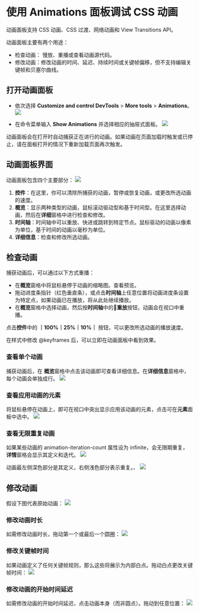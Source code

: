# 使用 Animations 面板调试 CSS 动画
动画面板支持 CSS 动画、CSS 过渡、网络动画和 View Transitions API。

动画面板主要有两个用途：
- 检查动画： 慢放、重播或查看动画源代码。
- 修改动画：修改动画的时间、延迟、持续时间或关键帧偏移，但不支持编辑关键帧和贝塞尔曲线。

## 打开动画面板
- 依次选择 **Customize and control DevTools** > **More tools** > **Animations**。
   ![](鼠标点击打开.png)

- 在命令菜单输入 **Show Animations** 并选择相应的抽屉式面板。
   ![](命令菜单打开.png)

动画面板会在打开时自动捕获正在进行的动画。如果动画在页面加载时触发或已停止，请在面板打开的情况下重新加载页面再次触发。

## 动画面板界面
动画面板包含四个主要部分：
![](动画面板四个主要部分.png)

1. **控件**：在这里，你可以清除所捕获的动画，暂停或恢复动画，或更改所选动画的速度。
2. **概览**：显示两种类型的动画，鼠标滚动驱动型和基于时间型。在这里选择动画，然后在**详细**窗格中进行检查和修改。
3. **时间轴**：时间轴中可以重放、快进或跳转到特定节点。鼠标驱动的动画以像素为单位，基于时间的动画以毫秒为单位。
4. **详细信息**：检查和修改所选动画。

## 检查动画
捕获动画后，可以通过以下方式重播：
- 在**概览**窗格中将鼠标悬停于动画的缩略图。查看预览。
- 拖动进度条指针（红色垂直条），或点击**时间轴**上任意位置将动画进度条设置为特定点，如果动画已在播放，将从此处继续播放。
- 在**概览**窗格中选择动画，然后按**时间轴**中的🔂**重放**按钮，动画会在视口中重播。

点击**控件**中的 **｜100%｜25%｜10%｜** 按钮，可以更改所选动画的播放速度。

在样式中修改 @keyframes 后，可以立即在动画面板中看到效果。

### 查看单个动画
捕获动画后，在 **概览**窗格中点击该动画即可查看详细信息。在**详细信息**窗格中，每个动画会单独成行。
![](每个动画单独成行.png)

### 查看应用动画的元素
将鼠标悬停在动画上，即可在视口中突出显示应用该动画的元素，点击可在**元素**面板中选中。
![](视口中突出显示动画.png)

### 查看无限重复动画
如果某些动画的 animation-iteration-count 属性设为 infinite，会无限期重复，**详情**窗格会显示其定义和迭代。
![](无限期重复动画.png)

动画最左侧深色部分是其定义，右侧浅色部分表示重复。、
![](定义和重复.png)

## 修改动画
假设下图代表原始动画：
![](原始动画.png)

### 修改动画时长
如需修改动画时长，拖动第一个或最后一个圆圈：
![](修改动画时长.png)

### 修改关键帧时间
如果动画定义了任何关键帧规则，那么这些将展示为内部白点。拖动白点更改关键帧时间：
![](修改关键帧时间.png)

### 修改动画的开始时间延迟
如需修改动画的开始时间延迟，点击动画本身（而非圆点）。拖动到任意位置：
![](修改开始时间延迟.png)
